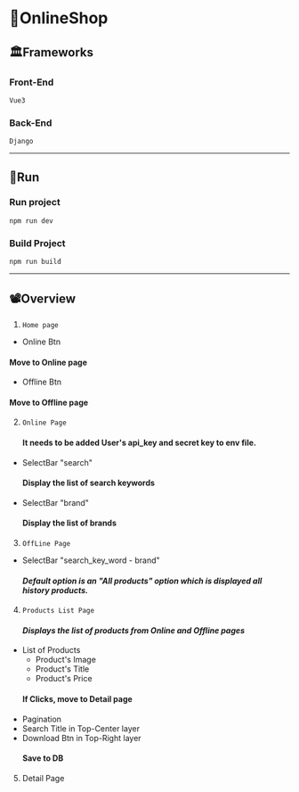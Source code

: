 # 🛒OnlineShop

## 🏛Frameworks
  ### Front-End
    Vue3
  ### Back-End
    Django
 ----------
## 🚗Run

  ### Run project
    npm run dev
  ### Build Project
    npm run build
 ----------
## 📽Overview
1. `Home page`
 - Online Btn
  #### Move to Online page
 - Offline Btn
  #### Move to Offline page
 
2. `Online Page`
   #### It needs to be added User's api_key and secret key to env file.

 - SelectBar   "search"
   #### Display the list of search keywords
 - SelectBar   "brand"
   #### Display the list of brands

3. `OffLine Page`
 - SelectBar "search_key_word - brand"
   #### *Default option is an "All products" option which is displayed all history products.*
     
4. `Products List Page `
   #### *Displays the list of products from Online and Offline pages*
 - List of Products
   - Product's Image
   - Product's Title
   - Product's Price
   #### If Clicks, move to Detail page
 - Pagination
 - Search Title in Top-Center layer
 - Download Btn in Top-Right layer
   #### Save to DB

5. Detail Page
 
